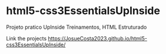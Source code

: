 # html5-css3EssentialsUpInside
Projeto pratico UpInside Treinamentos, HTML Estruturado 

Link the projects
https://JosueCosta2023.github.io/html5-css3EssentialsUpInside/
